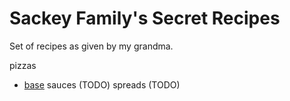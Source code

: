 # Sackey Family's Secret Recipes

Set of recipes as given by my grandma. 

pizzas 
- [base](./family_recipes/pizzas/base.md)
sauces (TODO)
spreads (TODO)
